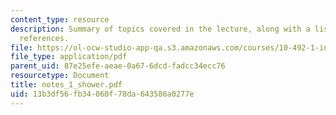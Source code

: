 ```yaml
---
content_type: resource
description: Summary of topics covered in the lecture, along with a list of bibliographic
  references.
file: https://ol-ocw-studio-app-qa.s3.amazonaws.com/courses/10-492-1-integrated-chemical-engineering-topics-i-process-control-by-design-fall-2004/13b3df56fb34060f78da643586a0277e_notes_1_shower.pdf
file_type: application/pdf
parent_uid: 87e25efe-aeae-0a67-6dcd-fadcc34ecc76
resourcetype: Document
title: notes_1_shower.pdf
uid: 13b3df56-fb34-060f-78da-643586a0277e
---
```

